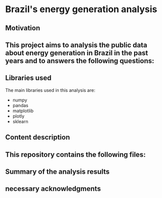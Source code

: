 # Brazil's energy generation analysis

## Motivation
This project aims to analysis the public data about energy generation in Brazil in the past years and to answers the following questions:
- 

## Libraries used
The main libraries used in this analysis are:
- numpy
- pandas
- matplotlib
- plotly
- sklearn

## Content description
This repository contains the following files:
- 


## Summary of the analysis results


## necessary acknowledgments
